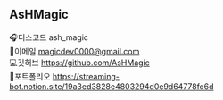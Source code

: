 ## AsHMagic
🎧디스코드 ash_magic 
<br/>
📩이메일 magicdev0000@gmail.com
<br/>
💻깃허브 https://github.com/AsHMagic
<br/>
📖포트폴리오 https://streaming-bot.notion.site/19a3ed3828e4803294d0e9d64778fc6d

